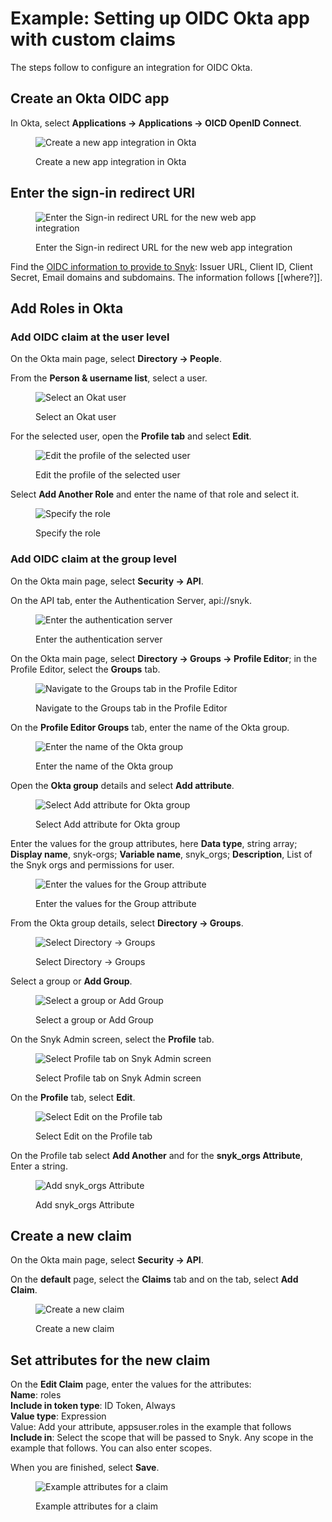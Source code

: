 # Example: Setting up OIDC Okta app with custom claims

The steps follow to configure an integration for OIDC Okta.

## Create an Okta OIDC app

In Okta, select **Applications -> Applications -> OICD OpenID Connect**.

<figure><img src="../../../../.gitbook/assets/Pasted_Image_6_30_22__5_01_PM.png" alt="Create a new app integration in Okta"><figcaption><p>Create a new app integration in Okta</p></figcaption></figure>

## Enter the sign-in redirect URI

<figure><img src="../../../../.gitbook/assets/Enter-redirect-URI-OIDC-Okta.png" alt="Enter the Sign-in redirect URL for the new web app integration"><figcaption><p>Enter the Sign-in redirect URL for the new web app integration</p></figcaption></figure>

Find the [OIDC information to provide to Snyk](https://docs.snyk.io/features/user-and-group-management/setting-up-sso-for-authentication/set-up-snyk-single-sign-on-sso#oidc-information-to-provide-to-snyk): Issuer URL, Client ID, Client Secret, Email domains and subdomains. The information follows \[\[where?]].

## Add Roles in Okta

### Add OIDC claim at the user level

On the Okta main page, select **Directory -> People**.

From the **Person & username list**, select a user.

<figure><img src="../../../../.gitbook/assets/OIDC-claim-steps-1-2.png" alt="Select an Okat user"><figcaption><p>Select an Okat user</p></figcaption></figure>

For the selected user, open the **Profile tab** and select **Edit**.

<figure><img src="../../../../.gitbook/assets/Pasted_Image_7_14_22__12_26_PM.png" alt="Edit the profile of the selected user"><figcaption><p>Edit the profile of the selected user</p></figcaption></figure>

Select **Add Another Role** and enter the name of that role and select it.

<figure><img src="../../../../.gitbook/assets/Pasted_Image_7_14_22__12_27_PM.png" alt="Specify the role"><figcaption><p>Specify the role</p></figcaption></figure>

### Add OIDC claim at the group level

On the Okta main page, select **Security -> API**.

On the API tab, enter the Authentication Server, api://snyk.

<figure><img src="../../../../.gitbook/assets/Pasted_Image_7_11_22__6_12_PM.png" alt="Enter the authentication server"><figcaption><p>Enter the authentication server</p></figcaption></figure>

On the Okta main page, select **Directory -> Groups -> Profile Editor**; in the Profile Editor, select the **Groups** tab.

<figure><img src="../../../../.gitbook/assets/Pasted_Image_7_15_22__5_23_PM.png" alt="Navigate to the Groups tab in the Profile Editor"><figcaption><p>Navigate to the Groups tab in the Profile Editor</p></figcaption></figure>

On the **Profile Editor Groups** tab, enter the name of the Okta group.

<figure><img src="../../../../.gitbook/assets/Pasted_Image_7_15_22__5_24_PM.png" alt="Enter the name of the Okta group"><figcaption><p>Enter the name of the Okta group</p></figcaption></figure>

Open the **Okta group** details and select **Add attribute**.

<figure><img src="../../../../.gitbook/assets/Pasted_Image_7_15_22__5_26_PM.png" alt="Select Add attribute for Okta group"><figcaption><p>Select Add attribute for Okta group</p></figcaption></figure>

Enter the values for the group attributes, here **Data type**, string array; **Display name**, snyk-orgs; **Variable name**, snyk\_orgs; **Description**, List of the Snyk orgs and permissions for user.

<figure><img src="../../../../.gitbook/assets/Pasted_Image_7_15_22__5_28_PM.png" alt="Enter the values for the Group attribute"><figcaption><p>Enter the values for the Group attribute</p></figcaption></figure>

From the Okta group details, select **Directory -> Groups**.

<figure><img src="../../../../.gitbook/assets/Pasted_Image_7_15_22__5_31_PM.png" alt="Select Directory -> Groups"><figcaption><p>Select Directory -> Groups</p></figcaption></figure>

Select a group or **Add Group**.

<figure><img src="../../../../.gitbook/assets/Pasted_Image_7_15_22__5_32_PM.png" alt="Select a group or Add Group"><figcaption><p>Select a group or Add Group</p></figcaption></figure>

On the Snyk Admin screen, select the **Profile** tab.

<figure><img src="../../../../.gitbook/assets/Pasted_Image_7_15_22__5_35_PM.png" alt="Select Profile tab on Snyk Admin screen"><figcaption><p>Select Profile tab on Snyk Admin screen</p></figcaption></figure>

On the **Profile** tab, select **Edit**.

<figure><img src="../../../../.gitbook/assets/Pasted_Image_7_15_22__5_36_PM.png" alt="Select Edit on the Profile tab"><figcaption><p>Select Edit on the Profile tab</p></figcaption></figure>

On the Profile tab select **Add Another** and for the **snyk\_orgs Attribute**, Enter a string.

<figure><img src="../../../../.gitbook/assets/Pasted_Image_7_15_22__5_36_PM (1).png" alt="Add snyk_orgs Attribute"><figcaption><p>Add snyk_orgs Attribute</p></figcaption></figure>

## Create a new claim

On the Okta main page, select **Security -> API**.&#x20;

On the **default** page, select the **Claims** tab and on the tab, select **Add Claim**.

<figure><img src="../../../../.gitbook/assets/Pasted_Image_7_11_22__6_19_PM.png" alt="Create a new claim"><figcaption><p>Create a new claim</p></figcaption></figure>

## Set attributes for the new claim

On the **Edit Claim** page, enter the values for the attributes:\
**Name**: roles\
**Include in token type**: ID Token, Always\
**Value type**: Expression\
Value: Add your attribute, appsuser.roles in the example that follows\
**Include in**: Select the scope that will be passed to Snyk. Any scope in the example that follows. You can also enter scopes.

When you are finished, select **Save**.

<figure><img src="../../../../.gitbook/assets/Untitled (1).png" alt="Example attributes for a claim"><figcaption><p>Example attributes for a claim</p></figcaption></figure>



